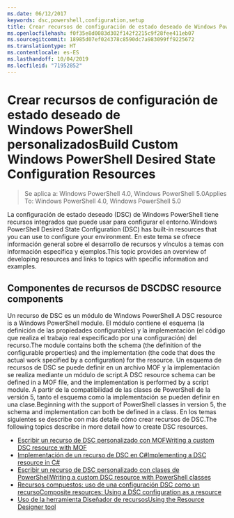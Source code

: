 ```yaml
---
ms.date: 06/12/2017
keywords: dsc,powershell,configuration,setup
title: Crear recursos de configuración de estado deseado de Windows PowerShell personalizados
ms.openlocfilehash: f0f35e8d0083d302f142f2215c9f28fee411eb07
ms.sourcegitcommit: 18985d07ef024378c8590dc7a983099ff9225672
ms.translationtype: HT
ms.contentlocale: es-ES
ms.lasthandoff: 10/04/2019
ms.locfileid: "71952852"
---
```

# <a name="build-custom-windows-powershell-desired-state-configuration-resources"></a><span data-ttu-id="a52e5-103">Crear recursos de configuración de estado deseado de Windows PowerShell personalizados</span><span class="sxs-lookup"><span data-stu-id="a52e5-103">Build Custom Windows PowerShell Desired State Configuration Resources</span></span>

> <span data-ttu-id="a52e5-104">Se aplica a: Windows PowerShell 4.0, Windows PowerShell 5.0</span><span class="sxs-lookup"><span data-stu-id="a52e5-104">Applies To: Windows PowerShell 4.0, Windows PowerShell 5.0</span></span>

<span data-ttu-id="a52e5-105">La configuración de estado deseado (DSC) de Windows PowerShell tiene recursos integrados que puede usar para configurar el entorno.</span><span class="sxs-lookup"><span data-stu-id="a52e5-105">Windows PowerShell Desired State Configuration (DSC) has built-in resources that you can use to configure your environment.</span></span> <span data-ttu-id="a52e5-106">En este tema se ofrece información general sobre el desarrollo de recursos y vínculos a temas con información específica y ejemplos.</span><span class="sxs-lookup"><span data-stu-id="a52e5-106">This topic provides an overview of developing resources and links to topics with specific information and examples.</span></span>

## <a name="dsc-resource-components"></a><span data-ttu-id="a52e5-107">Componentes de recursos de DSC</span><span class="sxs-lookup"><span data-stu-id="a52e5-107">DSC resource components</span></span>

<span data-ttu-id="a52e5-108">Un recurso de DSC es un módulo de Windows PowerShell.</span><span class="sxs-lookup"><span data-stu-id="a52e5-108">A DSC resource is a Windows PowerShell module.</span></span> <span data-ttu-id="a52e5-109">El módulo contiene el esquema (la definición de las propiedades configurables) y la implementación (el código que realiza el trabajo real especificado por una configuración) del recurso.</span><span class="sxs-lookup"><span data-stu-id="a52e5-109">The module contains both the schema (the definition of the configurable properties) and the implementation (the code that does the actual work specified by a configuration) for the resource.</span></span> <span data-ttu-id="a52e5-110">Un esquema de recursos de DSC se puede definir en un archivo MOF y la implementación se realiza mediante un módulo de script.</span><span class="sxs-lookup"><span data-stu-id="a52e5-110">A DSC resource schema can be defined in a MOF file, and the implementation is performed by a script module.</span></span> <span data-ttu-id="a52e5-111">A partir de la compatibilidad de las clases de PowerShell de la versión 5, tanto el esquema como la implementación se pueden definir en una clase.</span><span class="sxs-lookup"><span data-stu-id="a52e5-111">Beginning with the support of PowerShell classes in version 5, the schema and implementation can both be defined in a class.</span></span> <span data-ttu-id="a52e5-112">En los temas siguientes se describe con más detalle cómo crear recursos de DSC.</span><span class="sxs-lookup"><span data-stu-id="a52e5-112">The following topics describe in more detail how to create DSC resources.</span></span>

* [<span data-ttu-id="a52e5-113">Escribir un recurso de DSC personalizado con MOF</span><span class="sxs-lookup"><span data-stu-id="a52e5-113">Writing a custom DSC resource with MOF</span></span>](authoringResourceMOF.md)
* [<span data-ttu-id="a52e5-114">Implementación de un recurso de DSC en C#</span><span class="sxs-lookup"><span data-stu-id="a52e5-114">Implementing a DSC resource in C#</span></span>](authoringResourceMofCS.md)
* [<span data-ttu-id="a52e5-115">Escribir un recurso de DSC personalizado con clases de PowerShell</span><span class="sxs-lookup"><span data-stu-id="a52e5-115">Writing a custom DSC resource with PowerShell classes</span></span>](authoringResourceClass.md)
* [<span data-ttu-id="a52e5-116">Recursos compuestos: uso de una configuración DSC como un recurso</span><span class="sxs-lookup"><span data-stu-id="a52e5-116">Composite resources: Using a DSC configuration as a resource</span></span>](authoringResourceComposite.md)
* [<span data-ttu-id="a52e5-117">Uso de la herramienta Diseñador de recursos</span><span class="sxs-lookup"><span data-stu-id="a52e5-117">Using the Resource Designer tool</span></span>](authoringResourceMofDesigner.md)
